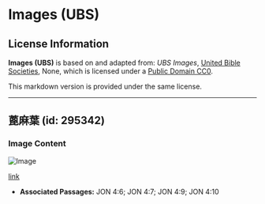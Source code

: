 # Images (UBS)

## License Information

**Images (UBS)** is based on and adapted from: _UBS Images_, [United Bible Societies](https://unitedbiblesocieties.org/), None, which is licensed under a [Public Domain CC0](https://creativecommons.org/public-domain/cc0/).

This markdown version is provided under the same license.



--------------------------------

## 蓖麻葉 (id: 295342)

### Image Content

![Image](https://cdn.aquifer.bible/aquifer-content/resources/Media/WEB-0115_castor_leaf.jpg)

[link](https://cdn.aquifer.bible/aquifer-content/resources/Media/WEB-0115_castor_leaf.jpg)

* **Associated Passages:** JON 4:6; JON 4:7; JON 4:9; JON 4:10

